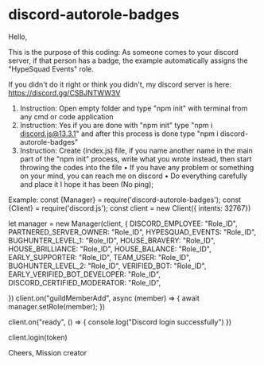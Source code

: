 # discord-autorole-badges
Hello,

This is the purpose of this coding: As someone comes to your discord server, if that person has a badge, the example automatically assigns the "HypeSquad Events" role.

If you didn't do it right or think you didn't, my discord server is here: https://discord.gg/CSBJNTWW3V

1. Instruction: Open empty folder and type "npm init" with terminal from any cmd or code application
2. Instruction: Yes if you are done with "npm init" type "npm i discord.js@13.3.1" and after this process is done type "npm i discord-autorole-badges"
3. Instruction: Create (index.js) file, if you name another name in the main part of the "npm init" process, write what you wrote instead, then start throwing the codes into the file
• If you have any problem or something on your mind, you can reach me on discord
• Do everything carefully and place it I hope it has been (No ping);


Example:
const {Manager} = require('discord-autorole-badges');
const {Client} = require('discord.js');
const client = new Client({ intents: 32767})


let manager = new Manager(client, {
    DISCORD_EMPLOYEE: "Role_ID",
    PARTNERED_SERVER_OWNER: "Role_ID",
    HYPESQUAD_EVENTS: "Role_ID",
    BUGHUNTER_LEVEL_1: "Role_ID",
    HOUSE_BRAVERY: "Role_ID",
    HOUSE_BRILLIANCE: "Role_ID",
    HOUSE_BALANCE: "Role_ID",
    EARLY_SUPPORTER: "Role_ID",
    TEAM_USER: "Role_ID",
    BUGHUNTER_LEVEL_2: "Role_ID",
    VERIFIED_BOT: "Role_ID",
    EARLY_VERIFIED_BOT_DEVELOPER: "Role_ID",
    DISCORD_CERTIFIED_MODERATOR: "Role_ID",

})
client.on("guildMemberAdd", async (member) => {
    await manager.setRole(member);
})

client.on("ready", () => {
    console.log("Discord login successfully")
})

client.login(token)




Cheers,
Mission creator

